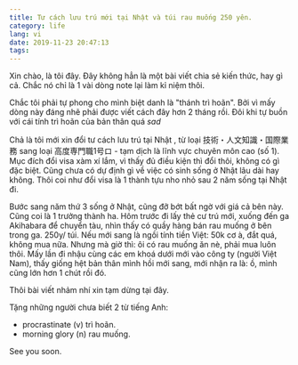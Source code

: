 ```yaml
---
title: Tư cách lưu trú mới tại Nhật và túi rau muống 250 yên.
category: life
lang: vi
date: 2019-11-23 20:47:13
tags:
---
```


Xin chào, là tôi đây. Đây không hẳn là một bài viết chia sẻ kiến thức, hay gì cả. Chắc nó chỉ là 1 vài dòng note lại làm kỉ niệm thôi. 

Chắc tôi phải tự phong cho mình biệt danh là "thánh trì hoãn". Bởi vì mấy dòng này đáng nhẽ phải được viết cách đây hơn 2 tháng rồi. Đôi khi tự buồn với cái tính trì hoãn của bản thân quá *sad*

Chả là tôi mới xin đổi tư cách lưu trú tại Nhật , từ loại 技術・人文知識・国際業務 sang loại 高度専門職1号ロ - tạm dịch là lĩnh vực chuyên môn cao (số 1). Mục đích đổi visa xàm xí lắm, vì thấy đủ điều kiện thì đổi thôi, không có gì đặc biệt. Cũng chưa có dự định gì về việc có sinh sống ở Nhật lâu dài hay không. Thôi coi như đổi visa là 1 thành tựu nho nhỏ sau 2 năm sống tại Nhật đi. 

Bước sang năm thứ 3 sống ở Nhật, cũng đỡ bớt bất ngờ với giá cả bên này. Cũng coi là 1 trưởng thành ha. Hôm trước đi lấy thẻ cư trú mới, xuống đến ga Akihabara để chuyển tàu, nhìn thấy có quầy hàng bán rau muống ở bên trong ga. 250y/ túi. Nếu mới sang là ngồi tính tiền Việt: 50k cơ à, đắt quá, không mua nữa. Nhưng mà giờ thì: ôi có rau muống ăn nè, phải mua luôn thôi. Mấy lần đi nhậu cùng các em khoá dưới mới vào công ty (người Việt Nam), thấy giống hệt bản thân mình hồi mới sang, mới nhận ra là: ồ, mình cũng lớn hơn 1 chút rồi đó. 

Thôi bài viết nhảm nhí xin tạm dừng tại đây. 

Tặng những người chưa biết 2 từ tiếng Anh:
- procrastinate (v) trì hoãn.
- morning glory (n) rau muống.

See you soon. 
